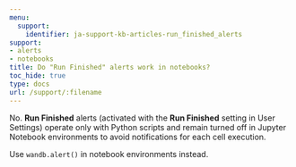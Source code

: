 ```yaml
---
menu:
  support:
    identifier: ja-support-kb-articles-run_finished_alerts
support:
- alerts
- notebooks
title: Do "Run Finished" alerts work in notebooks?
toc_hide: true
type: docs
url: /support/:filename
---
```


No. **Run Finished** alerts (activated with the **Run Finished** setting in User Settings) operate only with Python scripts and remain turned off in Jupyter Notebook environments to avoid notifications for each cell execution. 

Use `wandb.alert()` in notebook environments instead.